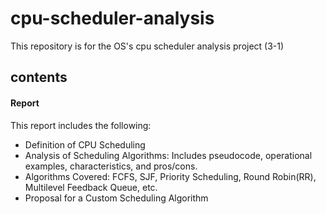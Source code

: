# cpu-scheduler-analysis
This repository is for the OS's cpu scheduler analysis project (3-1)

## contents
#### Report
This report includes the following:
- Definition of CPU Scheduling
- Analysis of Scheduling Algorithms: Includes pseudocode, operational examples, characteristics, and pros/cons.
- Algorithms Covered: FCFS, SJF, Priority Scheduling, Round Robin(RR), Multilevel Feedback Queue, etc.
- Proposal for a Custom Scheduling Algorithm

